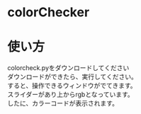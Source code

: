 # colorChecker
# 使い方
colorcheck.pyをダウンロードしてください<br>
ダウンロードができたら、実行してください。<br>
すると、操作できるウィンドウがでてきます。<br>
スライダーがあり上からrgbとなっています。<br>
したに、カラーコードが表示されます。
